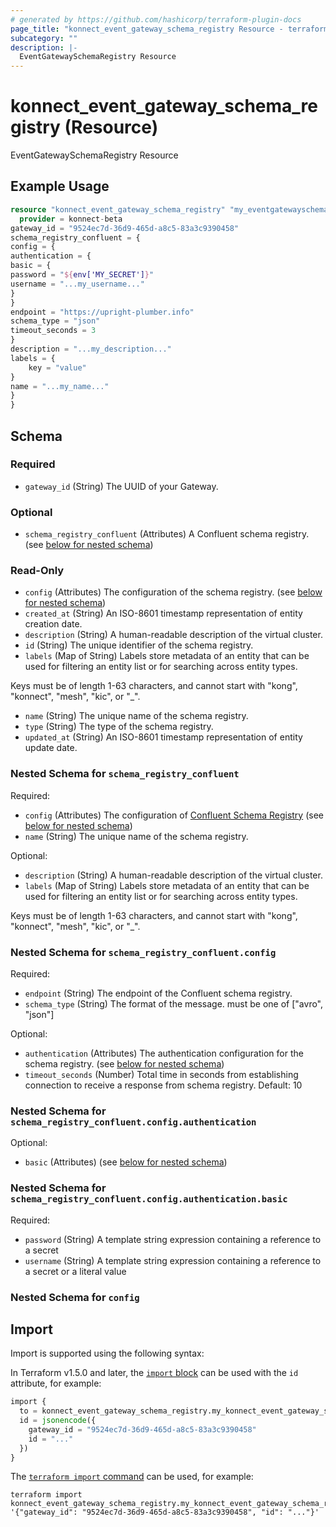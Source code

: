 ```yaml
---
# generated by https://github.com/hashicorp/terraform-plugin-docs
page_title: "konnect_event_gateway_schema_registry Resource - terraform-provider-konnect-beta"
subcategory: ""
description: |-
  EventGatewaySchemaRegistry Resource
---
```


# konnect_event_gateway_schema_registry (Resource)

EventGatewaySchemaRegistry Resource

## Example Usage

```terraform
resource "konnect_event_gateway_schema_registry" "my_eventgatewayschemaregistry" {
  provider = konnect-beta
gateway_id = "9524ec7d-36d9-465d-a8c5-83a3c9390458"
schema_registry_confluent = {
config = {
authentication = {
basic = {
password = "${env['MY_SECRET']}"
username = "...my_username..."
}
}
endpoint = "https://upright-plumber.info"
schema_type = "json"
timeout_seconds = 3
}
description = "...my_description..."
labels = {
    key = "value"
}
name = "...my_name..."
}
}
```

<!-- schema generated by tfplugindocs -->
## Schema

### Required

- `gateway_id` (String) The UUID of your Gateway.

### Optional

- `schema_registry_confluent` (Attributes) A Confluent schema registry. (see [below for nested schema](#nestedatt--schema_registry_confluent))

### Read-Only

- `config` (Attributes) The configuration of the schema registry. (see [below for nested schema](#nestedatt--config))
- `created_at` (String) An ISO-8601 timestamp representation of entity creation date.
- `description` (String) A human-readable description of the virtual cluster.
- `id` (String) The unique identifier of the schema registry.
- `labels` (Map of String) Labels store metadata of an entity that can be used for filtering an entity list or for searching across entity types. 

Keys must be of length 1-63 characters, and cannot start with "kong", "konnect", "mesh", "kic", or "_".
- `name` (String) The unique name of the schema registry.
- `type` (String) The type of the schema registry.
- `updated_at` (String) An ISO-8601 timestamp representation of entity update date.

<a id="nestedatt--schema_registry_confluent"></a>
### Nested Schema for `schema_registry_confluent`

Required:

- `config` (Attributes) The configuration of [Confluent Schema Registry](https://github.com/confluentinc/schema-registry) (see [below for nested schema](#nestedatt--schema_registry_confluent--config))
- `name` (String) The unique name of the schema registry.

Optional:

- `description` (String) A human-readable description of the virtual cluster.
- `labels` (Map of String) Labels store metadata of an entity that can be used for filtering an entity list or for searching across entity types. 

Keys must be of length 1-63 characters, and cannot start with "kong", "konnect", "mesh", "kic", or "_".

<a id="nestedatt--schema_registry_confluent--config"></a>
### Nested Schema for `schema_registry_confluent.config`

Required:

- `endpoint` (String) The endpoint of the Confluent schema registry.
- `schema_type` (String) The format of the message. must be one of ["avro", "json"]

Optional:

- `authentication` (Attributes) The authentication configuration for the schema registry. (see [below for nested schema](#nestedatt--schema_registry_confluent--config--authentication))
- `timeout_seconds` (Number) Total time in seconds from establishing connection to receive a response from schema registry. Default: 10

<a id="nestedatt--schema_registry_confluent--config--authentication"></a>
### Nested Schema for `schema_registry_confluent.config.authentication`

Optional:

- `basic` (Attributes) (see [below for nested schema](#nestedatt--schema_registry_confluent--config--authentication--basic))

<a id="nestedatt--schema_registry_confluent--config--authentication--basic"></a>
### Nested Schema for `schema_registry_confluent.config.authentication.basic`

Required:

- `password` (String) A template string expression containing a reference to a secret
- `username` (String) A template string expression containing a reference to a secret or a literal value





<a id="nestedatt--config"></a>
### Nested Schema for `config`

## Import

Import is supported using the following syntax:

In Terraform v1.5.0 and later, the [`import` block](https://developer.hashicorp.com/terraform/language/import) can be used with the `id` attribute, for example:

```terraform
import {
  to = konnect_event_gateway_schema_registry.my_konnect_event_gateway_schema_registry
  id = jsonencode({
    gateway_id = "9524ec7d-36d9-465d-a8c5-83a3c9390458"
    id = "..."
  })
}
```

The [`terraform import` command](https://developer.hashicorp.com/terraform/cli/commands/import) can be used, for example:

```shell
terraform import konnect_event_gateway_schema_registry.my_konnect_event_gateway_schema_registry '{"gateway_id": "9524ec7d-36d9-465d-a8c5-83a3c9390458", "id": "..."}'
```
